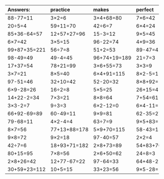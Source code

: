 | Answers: | practice | makes | perfect | ! |
| :--- | :--- | :--- | :--- | :--- |
| 88-77=11 | 3×2=6 | 3×4+68=80 | 7×6=42 | 12÷2=6 | 
| 20÷5=4 | 59+11=70 | 42÷6=7 | 6×4=24 | 1÷1=1 | 
| 85+36-64=57 | 12+57+27=96 | 15-3=12 | 9×5=45 | 96-34=62 | 
| 6×7=42 | 3×5=15 | 96-22=74 | 4×9=36 | 31-4=27 | 
| 99+87+35=221 | 56÷7=8 | 51+2=53 | 89-47=42 | 2×8-3=13 | 
| 98-49=49 | 49-4=45 | 96+74+19=189 | 21÷7=3 | 27÷9=3 | 
| 17+37=54 | 78+21=99 | 3×6+55=73 | 3×3=9 | 3×9=27 | 
| 3×7=21 | 8×5=40 | 6×4+91=115 | 8×2-5=11 | 8×2=16 | 
| 97-51=46 | 32+10=42 | 52-20=32 | 8×8+92=156 | 2×5=10 | 
| 6×9-28=26 | 16÷2=8 | 5×5=25 | 26+15=41 | 4×7+5=33 | 
| 14+22-2=34 | 7×3=21 | 8×8=64 | 7+54=61 | 3+32=35 | 
| 3×3-2=7 | 9÷3=3 | 6×2-12=0 | 6×4-11=13 | 64+59+19=142 | 
| 66+92-69=89 | 60-49=11 | 9×9=81 | 62-35=27 | 9×8+85=157 | 
| 79-68=11 | 4×2-4=4 | 63÷7=9 | 9×5+83=128 | 14÷2=7 | 
| 8×7=56 | 77+13+88=178 | 5×9+70=115 | 58-43=15 | 5×9+11=56 | 
| 9×8=72 | 9×2=18 | 97-40=57 | 2×2=4 | 42+7-15=34 | 
| 42÷7=6 | 18+93+71=182 | 2×8+73=89 | 54+83+70=207 | 78-14=64 | 
| 80+15=95 | 7×8=56 | 2×6+50=62 | 24÷8=3 | 52+10=62 | 
| 2×8+26=42 | 12+77-67=22 | 97-64=33 | 64+48-2=110 | 2×4=8 | 
| 30+59+23=112 | 10+5=15 | 33+23=56 | 9×5-28=17 | 7×2=14 | 

